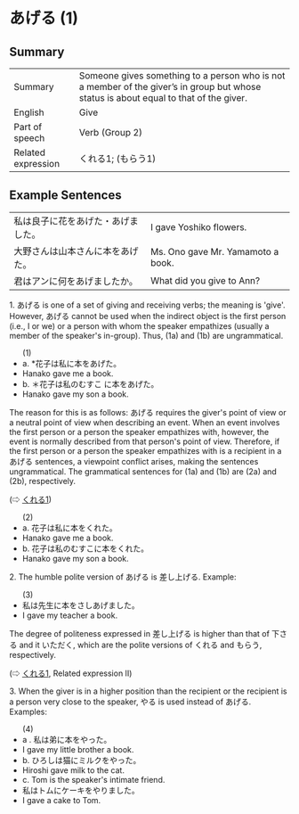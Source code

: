 # あげる (1)

## Summary

<table><tr>   <td>Summary</td>   <td>Someone gives something to a person who is not a member of the giver’s in group but whose status is about equal to that of the giver.</td></tr><tr>   <td>English</td>   <td>Give</td></tr><tr>   <td>Part of speech</td>   <td>Verb (Group 2)</td></tr><tr>   <td>Related expression</td>   <td>くれる1; (もらう1)</td></tr></table>

## Example Sentences

<table><tr>   <td>私は良子に花をあげた・あげました。</td>   <td>I gave Yoshiko flowers.</td></tr><tr>   <td>大野さんは山本さんに本をあげた。</td>   <td>Ms. Ono gave Mr. Yamamoto a book.</td></tr><tr>   <td>君はアンに何をあげましたか。</td>   <td>What did you give to Ann?</td></tr></table>

<p>1. <span class="cloze">あげる</span> is one of a set of giving and receiving verbs; the meaning is 'give'. However, <span class="cloze">あげる</span> cannot be used when the indirect object is the first person (i.e., I or we) or a person with whom the speaker empathizes (usually a member of the speaker's in-group). Thus, (1a) and (1b) are ungrammatical.</p>  <ul>(1) <li>a. *花子は私に本を<span class="cloze">あげた</span>。</li> <li>Hanako gave me a book.</li> <div class="divide"></div> <li>b. ＊花子は私のむすこ に本を<span class="cloze">あげた</span>。</li> <li>Hanako gave my son a book.</li> </ul>  <p>The reason for this is as follows: <span class="cloze">あげる</span> requires the giver's point of view or a neutral point of view when describing an event. When an event involves the first person or a person the speaker empathizes with, however, the event is normally described from that person's point of view. Therefore, if the first person or a person the speaker empathizes with is a recipient in a <span class="cloze">あげる</span> sentences, a viewpoint conflict arises, making the sentences ungrammatical. The grammatical sentences for (1a) and (1b) are (2a) and (2b), respectively. </p>  <p>(⇨ <a href="#㊦ 呉れる・くれる (1)">くれる1</a>)</p>  <ul>(2) <li>a. 花子は私に本をくれた。</li> <li>Hanako gave me a book.</li> <div class="divide"></div> <li>b. 花子は私のむすこに本をくれた。</li> <li>Hanako gave my son a book.</li> </ul>  <p>2. The humble polite version of <span class="cloze">あげる</span> is <span class="cloze">差し上げる</span>. Example:</p>  <ul>(3) <li>私は先生に本を<span class="cloze">さしあげました</span>。</li> <li>I gave my teacher a book.</li> </ul>  <p>The degree of politeness expressed in <span class="cloze">差し上げる</span> is higher than that of 下さる and it いただく, which are the polite versions of くれる and もらう, respectively. </p>  <p>(⇨ <a href="#㊦ 呉れる・くれる (1)">くれる1</a>, Related expression II)</p>  <p>3. When the giver is in a higher position than the recipient or the recipient is a person very close to the speaker, やる is used instead of <span class="cloze">あげる</span>. Examples:</p>  <ul>(4) <li>a . 私は弟に本をやった。</li> <li>I gave my little brother a book.</li> <div class="divide"></div> <li>b. ひろしは猫にミルクをやった。</li> <li>Hiroshi gave milk to the cat.</li> <div class="divide"></div> <li>c. Tom is the speaker's intimate friend.</li> <li>私はトムにケーキをやりました。</li> <li>I gave a cake to Tom.</li> </ul>

